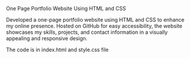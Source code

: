 One Page Portfolio Website Using HTML and CSS

Developed a one-page portfolio website using HTML and CSS to enhance my online presence. Hosted on GitHub for easy accessibility, the website showcases my skills, projects, and contact information in a visually appealing and responsive design.

The code is in index.html and style.css file
